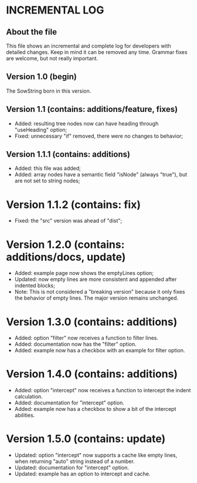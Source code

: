 # INCREMENTAL LOG

## About the file
This file shows an incremental and complete log for developers with detailed changes.
Keep in mind it can be removed any time. Grammar fixes are welcome, but not really important.

## Version 1.0 (begin)
The SowString born in this version.

## Version 1.1 (contains: additions/feature, fixes)
- Added: resulting tree nodes now can have heading through "useHeading" option;
- Fixed: unnecessary "if" removed, there were no changes to behavior;

## Version 1.1.1 (contains: additions)
- Added: this file was added;
- Added: array nodes have a semantic field "isNode" (always "true"), but are not set to string nodes;

# Version 1.1.2 (contains: fix)
- Fixed: the "src" version was ahead of "dist";

# Version 1.2.0 (contains: additions/docs, update)
- Added: example page now shows the emptyLines option;
- Updated: now empty lines are more consistent and appended after indented blocks;
- Note: This is not considered a "breaking version" because it only fixes the behavior of empty lines. The major version remains unchanged.

# Version 1.3.0 (contains: additions)
- Added: option "filter" now receives a function to filter lines.
- Added: documentation now has the "filter" option.
- Added: example now has a checkbox with an example for filter option.

# Version 1.4.0 (contains: additions)
- Added: option "intercept" now receives a function to intercept the indent calculation.
- Added: documentation for "intercept" option.
- Added: example now has a checkbox to show a bit of the intercept abilities.

# Version 1.5.0 (contains: update)
- Updated: option "intercept" now supports a cache like empty lines, when returning "auto" string instead of a number.
- Updated: documentation for "intercept" option.
- Updated: example has an option to intercept and cache.
